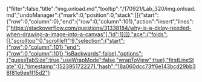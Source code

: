 {"filter":false,"title":"img.onload.md","tooltip":"/170921/Lab_320/img.onload.md","undoManager":{"mark":0,"position":0,"stack":[[{"start":{"row":0,"column":0},"end":{"row":0,"column":101},"action":"insert","lines":["https://stackoverflow.com/questions/31338184/why-is-a-delay-needed-when-drawing-a-image-into-a-canvas"],"id":1}]]},"ace":{"folds":[],"scrolltop":0,"scrollleft":9,"selection":{"start":{"row":0,"column":101},"end":{"row":0,"column":101},"isBackwards":false},"options":{"guessTabSize":true,"useWrapMode":false,"wrapToView":true},"firstLineState":0},"timestamp":1523951722271,"hash":"18a060dcc73ff6e143bcd29bb38f81e6ee1f15d2"}